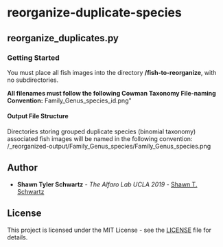 # reorganize-duplicate-species

## reorganize_duplicates.py

### Getting Started

You must place all fish images into the directory **/fish-to-reorganize**, with no subdirectories.

**All filenames must follow the following Cowman Taxonomy File-naming Convention:**
Family\_Genus\_species\_id.png"

#### Output File Structure
Directories storing grouped duplicate species (binomial taxonomy) associated fish images will be named in the following convention:
/\_reorganized-output/Family\_Genus\_species/Family\_Genus\_species.png

## Author

* **Shawn Tyler Schwartz** - *The Alfaro Lab UCLA 2019* - [Shawn T. Schwartz](https://shawntylerschwartz.com)

## License

This project is licensed under the MIT License - see the [LICENSE](LICENSE) file for details.